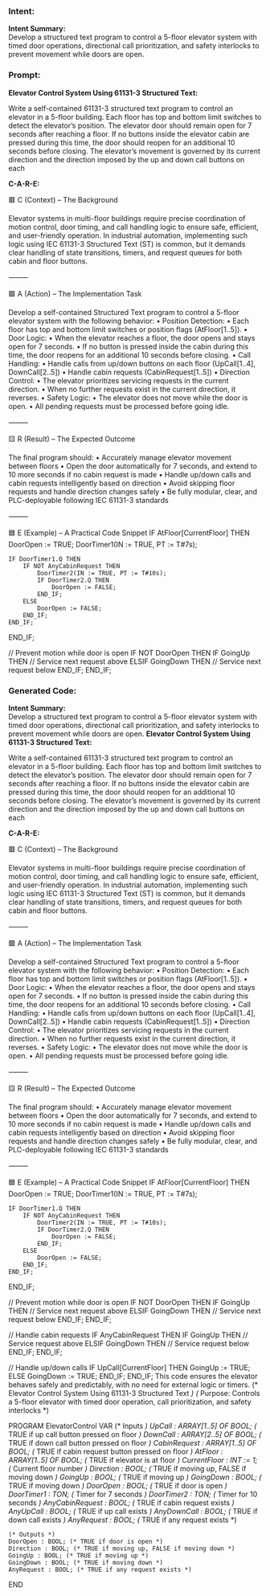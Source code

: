 ### Intent:
**Intent Summary:**  
Develop a structured text program to control a 5-floor elevator system with timed door operations, directional call prioritization, and safety interlocks to prevent movement while doors are open.

### Prompt:
**Elevator Control System Using 61131-3 Structured Text:**

Write a self-contained 61131-3 structured text program to control an elevator in a 5-floor building. Each floor has top and bottom limit switches to detect the elevator’s position. The elevator door should remain open for 7 seconds after reaching a floor. If no buttons inside the elevator cabin are pressed during this time, the door should reopen for an additional 10 seconds before closing. The elevator’s movement is governed by its current direction and the direction imposed by the up and down call buttons on each

**C-A-R-E:**

🟥 C (Context) – The Background

Elevator systems in multi-floor buildings require precise coordination of motion control, door timing, and call handling logic to ensure safe, efficient, and user-friendly operation. In industrial automation, implementing such logic using IEC 61131-3 Structured Text (ST) is common, but it demands clear handling of state transitions, timers, and request queues for both cabin and floor buttons.

⸻

🟩 A (Action) – The Implementation Task

Develop a self-contained Structured Text program to control a 5-floor elevator system with the following behavior:
	•	Position Detection:
	•	Each floor has top and bottom limit switches or position flags (AtFloor[1..5]).
	•	Door Logic:
	•	When the elevator reaches a floor, the door opens and stays open for 7 seconds.
	•	If no button is pressed inside the cabin during this time, the door reopens for an additional 10 seconds before closing.
	•	Call Handling:
	•	Handle calls from up/down buttons on each floor (UpCall[1..4], DownCall[2..5])
	•	Handle cabin requests (CabinRequest[1..5])
	•	Direction Control:
	•	The elevator prioritizes servicing requests in the current direction.
	•	When no further requests exist in the current direction, it reverses.
	•	Safety Logic:
	•	The elevator does not move while the door is open.
	•	All pending requests must be processed before going idle.

⸻

🟨 R (Result) – The Expected Outcome

The final program should:
	•	Accurately manage elevator movement between floors
	•	Open the door automatically for 7 seconds, and extend to 10 more seconds if no cabin request is made
	•	Handle up/down calls and cabin requests intelligently based on direction
	•	Avoid skipping floor requests and handle direction changes safely
	•	Be fully modular, clear, and PLC-deployable following IEC 61131-3 standards

⸻

🟦 E (Example) – A Practical Code Snippet
IF AtFloor[CurrentFloor] THEN
    DoorOpen := TRUE;
    DoorTimer1(IN := TRUE, PT := T#7s);

    IF DoorTimer1.Q THEN
        IF NOT AnyCabinRequest THEN
            DoorTimer2(IN := TRUE, PT := T#10s);
            IF DoorTimer2.Q THEN
                DoorOpen := FALSE;
            END_IF;
        ELSE
            DoorOpen := FALSE;
        END_IF;
    END_IF;
END_IF;

// Prevent motion while door is open
IF NOT DoorOpen THEN
    IF GoingUp THEN
        // Service next request above
    ELSIF GoingDown THEN
        // Service next request below
    END_IF;
END_IF;

### Generated Code:
**Intent Summary:**  
Develop a structured text program to control a 5-floor elevator system with timed door operations, directional call prioritization, and safety interlocks to prevent movement while doors are open.
**Elevator Control System Using 61131-3 Structured Text:**

Write a self-contained 61131-3 structured text program to control an elevator in a 5-floor building. Each floor has top and bottom limit switches to detect the elevator’s position. The elevator door should remain open for 7 seconds after reaching a floor. If no buttons inside the elevator cabin are pressed during this time, the door should reopen for an additional 10 seconds before closing. The elevator’s movement is governed by its current direction and the direction imposed by the up and down call buttons on each

**C-A-R-E:**

🟥 C (Context) – The Background

Elevator systems in multi-floor buildings require precise coordination of motion control, door timing, and call handling logic to ensure safe, efficient, and user-friendly operation. In industrial automation, implementing such logic using IEC 61131-3 Structured Text (ST) is common, but it demands clear handling of state transitions, timers, and request queues for both cabin and floor buttons.

⸻

🟩 A (Action) – The Implementation Task

Develop a self-contained Structured Text program to control a 5-floor elevator system with the following behavior:
	•	Position Detection:
	•	Each floor has top and bottom limit switches or position flags (AtFloor[1..5]).
	•	Door Logic:
	•	When the elevator reaches a floor, the door opens and stays open for 7 seconds.
	•	If no button is pressed inside the cabin during this time, the door reopens for an additional 10 seconds before closing.
	•	Call Handling:
	•	Handle calls from up/down buttons on each floor (UpCall[1..4], DownCall[2..5])
	•	Handle cabin requests (CabinRequest[1..5])
	•	Direction Control:
	•	The elevator prioritizes servicing requests in the current direction.
	•	When no further requests exist in the current direction, it reverses.
	•	Safety Logic:
	•	The elevator does not move while the door is open.
	•	All pending requests must be processed before going idle.

⸻

🟨 R (Result) – The Expected Outcome

The final program should:
	•	Accurately manage elevator movement between floors
	•	Open the door automatically for 7 seconds, and extend to 10 more seconds if no cabin request is made
	•	Handle up/down calls and cabin requests intelligently based on direction
	•	Avoid skipping floor requests and handle direction changes safely
	•	Be fully modular, clear, and PLC-deployable following IEC 61131-3 standards

⸻

🟦 E (Example) – A Practical Code Snippet
IF AtFloor[CurrentFloor] THEN
    DoorOpen := TRUE;
    DoorTimer1(IN := TRUE, PT := T#7s);

    IF DoorTimer1.Q THEN
        IF NOT AnyCabinRequest THEN
            DoorTimer2(IN := TRUE, PT := T#10s);
            IF DoorTimer2.Q THEN
                DoorOpen := FALSE;
            END_IF;
        ELSE
            DoorOpen := FALSE;
        END_IF;
    END_IF;
END_IF;

// Prevent motion while door is open
IF NOT DoorOpen THEN
    IF GoingUp THEN
        // Service next request above
    ELSIF GoingDown THEN
        // Service next request below
    END_IF;
END_IF;

// Handle cabin requests
IF AnyCabinRequest THEN
    IF GoingUp THEN
        // Service request above
    ELSIF GoingDown THEN
        // Service request below
    END_IF;
END_IF;

// Handle up/down calls
IF UpCall[CurrentFloor] THEN
    GoingUp := TRUE;
ELSE
    GoingDown := TRUE;
END_IF;
END_IF;
This code ensures the elevator behaves safely and predictably, with no need for external logic or timers.
(* Elevator Control System Using 61131-3 Structured Text *)
(* Purpose: Controls a 5-floor elevator with timed door operation, call prioritization, and safety interlocks *)

PROGRAM ElevatorControl
VAR
    (* Inputs *)
    UpCall : ARRAY[1..5] OF BOOL; (* TRUE if up call button pressed on floor *)
    DownCall : ARRAY[2..5] OF BOOL; (* TRUE if down call button pressed on floor *)
    CabinRequest : ARRAY[1..5] OF BOOL; (* TRUE if cabin request button pressed on floor *)
    AtFloor : ARRAY[1..5] OF BOOL; (* TRUE if elevator is at floor *)
    CurrentFloor : INT := 1; (* Current floor number *)
    Direction : BOOL; (* TRUE if moving up, FALSE if moving down *)
    GoingUp : BOOL; (* TRUE if moving up *)
    GoingDown : BOOL; (* TRUE if moving down *)
    DoorOpen : BOOL; (* TRUE if door is open *)
    DoorTimer1 : TON; (* Timer for 7 seconds *)
    DoorTimer2 : TON; (* Timer for 10 seconds *)
    AnyCabinRequest : BOOL; (* TRUE if cabin request exists *)
    AnyUpCall : BOOL; (* TRUE if up call exists *)
    AnyDownCall : BOOL; (* TRUE if down call exists *)
    AnyRequest : BOOL; (* TRUE if any request exists *)

    (* Outputs *)
    DoorOpen : BOOL; (* TRUE if door is open *)
    Direction : BOOL; (* TRUE if moving up, FALSE if moving down *)
    GoingUp : BOOL; (* TRUE if moving up *)
    GoingDown : BOOL; (* TRUE if moving down *)
    AnyRequest : BOOL; (* TRUE if any request exists *)
END
